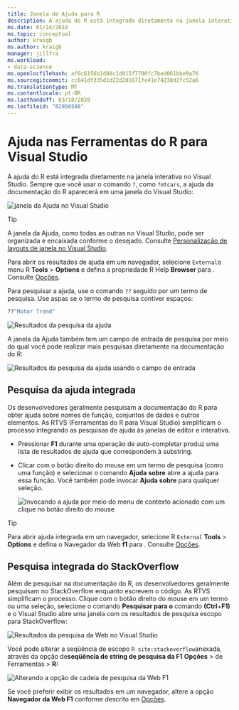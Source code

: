 ```yaml
---
title: Janela de Ajuda para R
description: A ajuda do R está integrada diretamente na janela interativa no Visual Studio por meio do comando ? .
ms.date: 01/24/2018
ms.topic: conceptual
author: kraigb
ms.author: kraigb
manager: jillfra
ms.workload:
- data-science
ms.openlocfilehash: af6c6156b1d88c1d015f7700fc7bed061bbe9a76
ms.sourcegitcommit: cc841df335d1d22d281871fe41e74238d2fc52a6
ms.translationtype: MT
ms.contentlocale: pt-BR
ms.lasthandoff: 03/18/2020
ms.locfileid: "62950588"
---
```

# <a name="help-in-r-tools-for-visual-studio"></a>Ajuda nas Ferramentas do R para Visual Studio

A ajuda do R está integrada diretamente na janela interativa no Visual Studio. Sempre que você usar o comando `?`, como `?mtcars`, a ajuda da documentação do R aparecerá em uma janela do Visual Studio:

![janela da Ajuda no Visual Studio](media/help-window.png)

> [!Tip]
> A janela da Ajuda, como todas as outras no Visual Studio, pode ser organizada e encaixada conforme o desejado. Consulte [Personalização de layouts de janela no Visual Studio](../ide/customizing-window-layouts-in-visual-studio.md).
>
> Para abrir os resultados de ajuda em um navegador, selecione `External`o menu R **Tools** > **Options** e defina a propriedade R Help **Browser** para . Consulte [Opções](options-for-r-tools-in-visual-studio.md).

Para pesquisar a ajuda, use o comando `??` seguido por um termo de pesquisa. Use aspas se o termo de pesquisa contiver espaços:

```R
??"Motor Trend"
```

![Resultados da pesquisa da ajuda](media/help-search1.png)

A janela da Ajuda também tem um campo de entrada de pesquisa por meio do qual você pode realizar mais pesquisas diretamente na documentação do R:

![Resultados da pesquisa da ajuda usando o campo de entrada](media/help-search2.png)

## <a name="integrated-help-lookup"></a>Pesquisa da ajuda integrada

Os desenvolvedores geralmente pesquisam a documentação do R para obter ajuda sobre nomes de função, conjuntos de dados e outros elementos. As RTVS (Ferramentas do R para Visual Studio) simplificam o processo integrando as pesquisas de ajuda às janelas de editor e interativa.

- Pressionar **F1** durante uma operação de auto-completar produz uma lista de resultados de ajuda que correspondem à substring.
- Clicar com o botão direito do mouse em um termo de pesquisa (como uma função) e selecionar o comando **Ajuda sobre** abre a ajuda para essa função. Você também pode invocar **Ajuda sobre** para qualquer seleção.

    ![Invocando a ajuda por meio do menu de contexto acionado com um clique no botão direito do mouse](media/help-right-click.png)

> [!Tip]
> Para abrir ajuda integrada em um navegador, selecione R `External` **Tools** > **Options** e defina o Navegador da Web **f1** para . Consulte [Opções](options-for-r-tools-in-visual-studio.md).

## <a name="integrated-stackoverflow-search"></a>Pesquisa integrada do StackOverflow

Além de pesquisar na documentação do R, os desenvolvedores geralmente pesquisam no StackOverflow enquanto escrevem o código. As RTVS simplificam o processo. Clique com o botão direito do mouse em um termo ou uma seleção, selecione o comando **Pesquisar para o** comando **(Ctrl**+**F1)** e o Visual Studio abre uma janela com os resultados de pesquisa escopo para StackOverflow:

![Resultados da pesquisa da Web no Visual Studio](media/help-web-search-results.png)

Você pode alterar a seqüência de escopo `R site:stackoverflow`anexada, através da opção de**seqüência de string de pesquisa da F1** **Opções** > de Ferramentas >  **R:**

![Alterando a opção de cadeia de pesquisa da Web F1](media/options-dialog.png)

Se você preferir exibir os resultados em um navegador, altere a opção **Navegador da Web F1** conforme descrito em [Opções](options-for-r-tools-in-visual-studio.md).